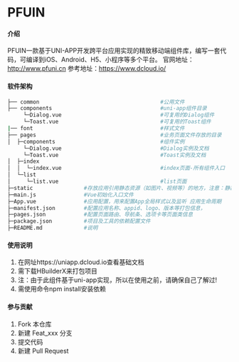 # PFUIN

#### 介绍
PFUIN一款基于UNI-APP开发跨平台应用实现的精致移动端组件库，编写一套代码，可编译到iOS、Android、H5、小程序等多个平台。
官网地址：http://www.pfuni.cn 
参考地址：https://www.dcloud.io/

#### 软件架构
```bash
├── common                                      #公用文件
├── components                                  #uni-app组件目录
     └─Dialog.vue                               #可复用的Dialog组件
	 └─Toast.vue                                #可复用的Toast组件
|── font                                        #样式文件
├── pages                                       #业务页面文件存放的目录
│  ├─components                                 #组件实例 
     └─Dialog.vue                               #Dialog实例及文档
	 └─Toast.vue                                #Toast实例及文档
│  ├─index
│  │  └─index.vue                               #index页面-所有组件入口
│  └─list
│     └─list.vue                                #list页面
├─static                #存放应用引用静态资源（如图片、视频等）的地方，注意：静态资源只能存放于此
├─main.js               #Vue初始化入口文件
├─App.vue               #应用配置，用来配置App全局样式以及监听 应用生命周期
├─manifest.json         #配置应用名称、appid、logo、版本等打包信息，
├─pages.json            #配置页面路由、导航条、选项卡等页面类信息	   
├─package.json          #项目及工具的依赖配置文件
├─README.md             #说明
```


#### 使用说明

1. 在网址https://uniapp.dcloud.io查看基础文档
2. 需下载HBuilderX来打包项目
3. 注：由于此组件基于uni-app实现，所以在使用之前，请确保自己了解过!
4. 需使用命令npm install安装依赖 


#### 参与贡献

1. Fork 本仓库
2. 新建 Feat_xxx 分支
3. 提交代码
4. 新建 Pull Request
